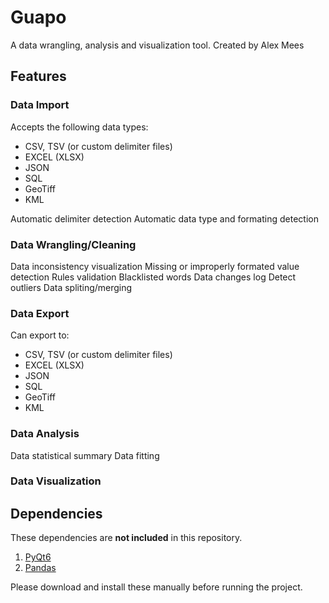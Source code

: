 # Guapo
 A data wrangling, analysis and visualization tool.
 Created by Alex Mees

## Features
### Data Import ###
Accepts the following data types:
- CSV, TSV (or custom delimiter files)
- EXCEL (XLSX)
- JSON
- SQL
- GeoTiff
- KML

Automatic delimiter detection
Automatic data type and formating detection

### Data Wrangling/Cleaning ###
Data inconsistency visualization
Missing or improperly formated value detection
Rules validation
Blacklisted words
Data changes log
Detect outliers
Data spliting/merging

### Data Export ###
Can export to:
- CSV, TSV (or custom delimiter files)
- EXCEL (XLSX)
- JSON
- SQL
- GeoTiff
- KML

### Data Analysis ###
Data statistical summary
Data fitting

### Data Visualization ###


## Dependencies
These dependencies are **not included** in this repository.

1. [PyQt6](https://pypi.org/project/PyQt6/)
2. [Pandas](https://pandas.pydata.org/)

Please download and install these manually before running the project.

